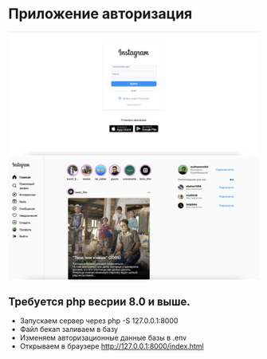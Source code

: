 # Приложение авторизация
![alt text](https://github.com/Muhammet95/Authorization/blob/master/images/screenshot_1.png?raw=true)
![alt text](https://github.com/Muhammet95/Authorization/blob/master/images/screenshot_2.png?raw=true)

## Требуется php весрии 8.0 и выше.

- Запускаем сервер через php -S 127.0.0.1:8000
- Файл бекап заливаем в базу
- Изменяем авторизационные данные базы в .env
- Открываем в браузере http://127.0.0.1:8000/index.html
